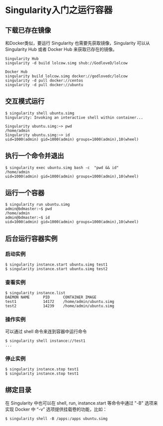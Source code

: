 # Singularity入门之运行容器

## 下载已存在镜像

和Docker类似，要运行 Singularity 也需要先获取镜像，Singularity 可以从Singularity Hub 或者 Docker Hub 来获取已存在的镜像。

``` shell
Singularity Hub
singularity -d build lolcow.simg shub://GodloveD/lolcow

Docker Hub
singularity build lolcow.simg docker://godlovedc/lolcow
singularity -d pull docker://centos
singularity -d pull docker://ubuntu
```

## 交互模式运行

``` shell
$ singularity shell ubuntu.simg
Singularity: Invoking an interactive shell within container...

Singularity ubuntu.simg:~> pwd
/home/admin
Singularity ubuntu.simg:~> id
uid=1000(admin) gid=1000(admin) groups=1000(admin),10(wheel)

```

## 执行一个命令并退出

``` shell
$ singularity exec ubuntu.simg bash -c  "pwd && id"
/home/admin
uid=1000(admin) gid=1000(admin) groups=1000(admin),10(wheel)
```

## 运行一个容器

``` shell
$ singularity run ubuntu.simg
admin@bdmaster:~$ pwd
/home/admin
admin@bdmaster:~$ id
uid=1000(admin) gid=1000(admin) groups=1000(admin),10(wheel)
```

## 后台运行容器实例

### 启动实例

``` shell
$ singularity instance.start ubuntu.simg test1
$ singularity instance.start ubuntu.simg test2
```

### 查看实例

``` shell
$ singularity instance.list
DAEMON NAME      PID      CONTAINER IMAGE
test1            14172    /home/admin/ubuntu.simg
test2            14239    /home/admin/ubuntu.simg
```

### 操作实例

可以通过 shell 命令来连到容器中运行命令

``` shell
$ singularity shell instance://test1
...
```

### 停止实例

``` shell
$ singularity instance.stop test1
$ singularity instance.stop test1
```

## 绑定目录

在 Singularity 中也可以在 shell, run, instance.start 等命令中通过 "-B" 选项来实现 Docker 中 “-v” 选项提供挂载卷的功能，比如：

``` shell
$ singularity shell -B /apps:/apps ubuntu.simg
```
